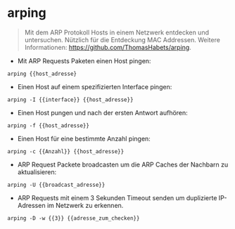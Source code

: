 # arping

> Mit dem ARP Protokoll Hosts in einem Netzwerk entdecken und untersuchen.
> Nützlich für die Entdeckung MAC Addressen.
> Weitere Informationen: <https://github.com/ThomasHabets/arping>.

- Mit ARP Requests Paketen einen Host pingen:

`arping {{host_adresse}`

- Einen Host auf einem spezifizierten Interface pingen:

`arping -I {{interface}} {{host_adresse}}`

- Einen Host pungen und nach der ersten Antwort aufhören:

`arping -f {{host_adresse}}`

- Einen Host für eine bestimmte Anzahl pingen:

`arping -c {{Anzahl}} {{host_adresse}}`

- ARP Request Packete broadcasten um die ARP Caches der Nachbarn zu aktualisieren:

`arping -U {{broadcast_adresse}}`

- ARP Requests mit einem 3 Sekunden Timeout senden um duplizierte IP-Adressen im Netzwerk zu erkennen.

`arping -D -w {{3}} {{adresse_zum_checken}}`
